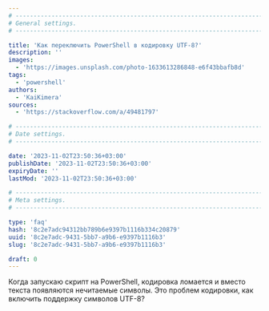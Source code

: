 ```yaml
---
# -------------------------------------------------------------------------------------------------------------------- #
# General settings.
# -------------------------------------------------------------------------------------------------------------------- #

title: 'Как переключить PowerShell в кодировку UTF-8?'
description: ''
images:
  - 'https://images.unsplash.com/photo-1633613286848-e6f43bbafb8d'
tags:
  - 'powershell'
authors:
  - 'KaiKimera'
sources:
  - 'https://stackoverflow.com/a/49481797'

# -------------------------------------------------------------------------------------------------------------------- #
# Date settings.
# -------------------------------------------------------------------------------------------------------------------- #

date: '2023-11-02T23:50:36+03:00'
publishDate: '2023-11-02T23:50:36+03:00'
expiryDate: ''
lastMod: '2023-11-02T23:50:36+03:00'

# -------------------------------------------------------------------------------------------------------------------- #
# Meta settings.
# -------------------------------------------------------------------------------------------------------------------- #

type: 'faq'
hash: '8c2e7adc94312bb789b6e9397b1116b334c20879'
uuid: '8c2e7adc-9431-5bb7-a9b6-e9397b1116b3'
slug: '8c2e7adc-9431-5bb7-a9b6-e9397b1116b3'

draft: 0
---
```


Когда запускаю скрипт на PowerShell, кодировка ломается и вместо текста появляются нечитаемые символы. Это проблем кодировки, как включить поддержку символов UTF-8?

<!--more-->

